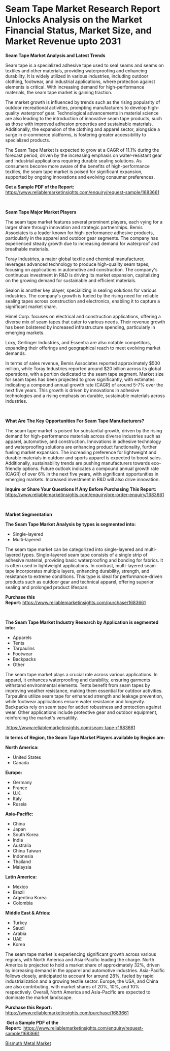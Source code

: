<p><h1>Seam Tape Market Research Report Unlocks Analysis on the Market Financial Status, Market Size, and Market Revenue upto 2031</h1></p><p><strong>Seam Tape Market Analysis and Latest Trends</strong></p>
<p><p>Seam tape is a specialized adhesive tape used to seal seams and seams on textiles and other materials, providing waterproofing and enhancing durability. It is widely utilized in various industries, including outdoor clothing, footwear, and industrial applications, where protection against elements is critical. With increasing demand for high-performance materials, the seam tape market is gaining traction.</p><p>The market growth is influenced by trends such as the rising popularity of outdoor recreational activities, prompting manufacturers to develop high-quality waterproof gear. Technological advancements in material science are also leading to the introduction of innovative seam tape products, such as those with improved adhesion properties and sustainable materials. Additionally, the expansion of the clothing and apparel sector, alongside a surge in e-commerce platforms, is fostering greater accessibility to specialized products.</p><p>The Seam Tape Market is expected to grow at a CAGR of 11.1% during the forecast period, driven by the increasing emphasis on water-resistant gear and industrial applications requiring durable sealing solutions. As consumers become more aware of the benefits of high-performance textiles, the seam tape market is poised for significant expansion, supported by ongoing innovations and evolving consumer preferences.</p></p>
<p><strong>Get a Sample PDF of the Report:&nbsp;</strong> <a href="https://www.reliablemarketinsights.com/enquiry/request-sample/1683661?utm_campaign=1887&utm_medium=2&utm_source=Github&utm_content=ia&utm_term=30122024&utm_id=seam-tape">https://www.reliablemarketinsights.com/enquiry/request-sample/1683661</a></p>
<p>&nbsp;</p>
<p><strong>Seam Tape Major Market Players</strong></p>
<p><p>The seam tape market features several prominent players, each vying for a larger share through innovation and strategic partnerships. Bemis Associates is a leader known for high-performance adhesive products, particularly in the apparel and outdoor gear segments. The company has experienced steady growth due to increasing demand for waterproof and breathable materials. </p><p>Toray Industries, a major global textile and chemical manufacturer, leverages advanced technology to produce high-quality seam tapes, focusing on applications in automotive and construction. The company's continuous investment in R&D is driving its market expansion, capitalizing on the growing demand for sustainable and efficient materials.</p><p>Sealon is another key player, specializing in sealing solutions for various industries. The company's growth is fueled by the rising need for reliable sealing tapes across construction and electronics, enabling it to capture a significant market share. </p><p>Himel Corp. focuses on electrical and construction applications, offering a diverse mix of seam tapes that cater to various needs. Their revenue growth has been bolstered by increased infrastructure spending, particularly in emerging markets.</p><p>Loxy, Gerlinger Industries, and Essentra are also notable competitors, expanding their offerings and geographical reach to meet evolving market demands. </p><p>In terms of sales revenue, Bemis Associates reported approximately $500 million, while Toray Industries reported around $20 billion across its global operations, with a portion dedicated to the seam tape segment. Market size for seam tapes has been projected to grow significantly, with estimates indicating a compound annual growth rate (CAGR) of around 5-7% over the next five years. This growth is driven by innovations in adhesive technologies and a rising emphasis on durable, sustainable materials across industries.</p></p>
<p>&nbsp;</p>
<p><strong>What Are The Key Opportunities For Seam Tape Manufacturers?</strong></p>
<p><p>The seam tape market is poised for substantial growth, driven by the rising demand for high-performance materials across diverse industries such as apparel, automotive, and construction. Innovations in adhesive technology and waterproofing solutions are enhancing product functionality, further fueling market expansion. The increasing preference for lightweight and durable materials in outdoor and sports apparel is expected to boost sales. Additionally, sustainability trends are pushing manufacturers towards eco-friendly options. Future outlook indicates a compound annual growth rate (CAGR) of over 6% in the next five years, with significant opportunities in emerging markets. Increased investment in R&D will also drive innovation.</p></p>
<p><strong>Inquire or Share Your Questions If Any Before Purchasing This Report:</strong> <a href="https://www.reliablemarketinsights.com/enquiry/pre-order-enquiry/1683661?utm_campaign=1887&utm_medium=2&utm_source=Github&utm_content=ia&utm_term=30122024&utm_id=seam-tape">https://www.reliablemarketinsights.com/enquiry/pre-order-enquiry/1683661</a></p>
<p>&nbsp;</p>
<p><strong>Market Segmentation</strong></p>
<p><strong>The Seam Tape Market Analysis by types is segmented into:</strong></p>
<p><ul><li>Single-layered</li><li>Multi-layered</li></ul></p>
<p><p>The seam tape market can be categorized into single-layered and multi-layered types. Single-layered seam tape consists of a single strip of adhesive material, providing basic waterproofing and bonding for fabrics. It is often used in lightweight applications. In contrast, multi-layered seam tape incorporates multiple layers, enhancing durability, strength, and resistance to extreme conditions. This type is ideal for performance-driven products such as outdoor gear and technical apparel, offering superior sealing and prolonged product lifespan.</p></p>
<p><strong>Purchase this Report:&nbsp;</strong><a href="https://www.reliablemarketinsights.com/purchase/1683661?utm_campaign=1887&utm_medium=2&utm_source=Github&utm_content=ia&utm_term=30122024&utm_id=seam-tape">https://www.reliablemarketinsights.com/purchase/1683661</a></p>
<p>&nbsp;</p>
<p><strong>The Seam Tape Market Industry Research by Application is segmented into:</strong></p>
<p><ul><li>Apparels</li><li>Tents</li><li>Tarpaulins</li><li>Footwear</li><li>Backpacks</li><li>Other</li></ul></p>
<p><p>The seam tape market plays a crucial role across various applications. In apparel, it enhances waterproofing and durability, ensuring garments withstand environmental elements. Tents benefit from seam tapes by improving weather resistance, making them essential for outdoor activities. Tarpaulins utilize seam tape for enhanced strength and leakage prevention, while footwear applications ensure water resistance and longevity. Backpacks rely on seam tape for added robustness and protection against wear. Other applications include protective gear and outdoor equipment, reinforcing the market's versatility.</p></p>
<p><a href="https://www.reliablemarketinsights.com/seam-tape-r1683661?utm_campaign=1887&utm_medium=2&utm_source=Github&utm_content=ia&utm_term=30122024&utm_id=seam-tape">&nbsp;https://www.reliablemarketinsights.com/seam-tape-r1683661</a></p>
<p><strong>In terms of Region, the Seam Tape Market Players available by Region are:</strong></p>
<p>
    <p> <strong> North America: </strong>
        <ul>
            <li>United States</li>
            <li>Canada</li>
        </ul>
        </p> 
    <p> <strong> Europe: </strong>
        <ul>
            <li>Germany</li>
            <li>France</li>
            <li>U.K.</li>
            <li>Italy</li>
            <li>Russia</li>
        </ul>
        </p> 
    <p> <strong> Asia-Pacific: </strong>
        <ul>
            <li>China</li>
            <li>Japan</li>
            <li>South Korea</li>
            <li>India</li>
            <li>Australia</li>
            <li>China Taiwan</li>
            <li>Indonesia</li>
            <li>Thailand</li>
            <li>Malaysia</li>
        </ul>
        </p> 
    <p> <strong> Latin America: </strong>
        <ul>
            <li>Mexico</li>
            <li>Brazil</li>
            <li>Argentina Korea</li>
            <li>Colombia</li>
        </ul>
        </p> 
    <p> <strong> Middle East & Africa: </strong>
        <ul>
            <li>Turkey</li>
            <li>Saudi</li>
            <li>Arabia</li>
            <li>UAE</li>
            <li>Korea</li>
        </ul>
    </p>
    </p>
<p><p>The seam tape market is experiencing significant growth across various regions, with North America and Asia-Pacific leading the charge. North America is projected to hold a market share of approximately 32%, driven by increasing demand in the apparel and automotive industries. Asia-Pacific follows closely, anticipated to account for around 28%, fueled by rapid industrialization and a growing textile sector. Europe, the USA, and China are also contributing, with market shares of 20%, 10%, and 10% respectively. Overall, North America and Asia-Pacific are expected to dominate the market landscape.</p></p>
<p><strong>Purchase this Report: </strong><a href="https://www.reliablemarketinsights.com/purchase/1683661?utm_campaign=1887&utm_medium=2&utm_source=Github&utm_content=ia&utm_term=30122024&utm_id=seam-tape">https://www.reliablemarketinsights.com/purchase/1683661</a></p>
<p>&nbsp;<strong>Get a Sample PDF of the Report:&nbsp;&nbsp;</strong><a href="https://www.reliablemarketinsights.com/enquiry/request-sample/1683661?utm_campaign=1887&utm_medium=2&utm_source=Github&utm_content=ia&utm_term=30122024&utm_id=seam-tape">https://www.reliablemarketinsights.com/enquiry/request-sample/1683661</a></p>
<p><strong></strong></p>
<p><p><a href="https://github.com/julyju69/Market-Research-Report-List-5/blob/main/bismuth-metal-market.md?utm_campaign=1887&utm_medium=2&utm_source=Github&utm_content=ia&utm_term=30122024&utm_id=seam-tape">Bismuth Metal Market</a></p></p>